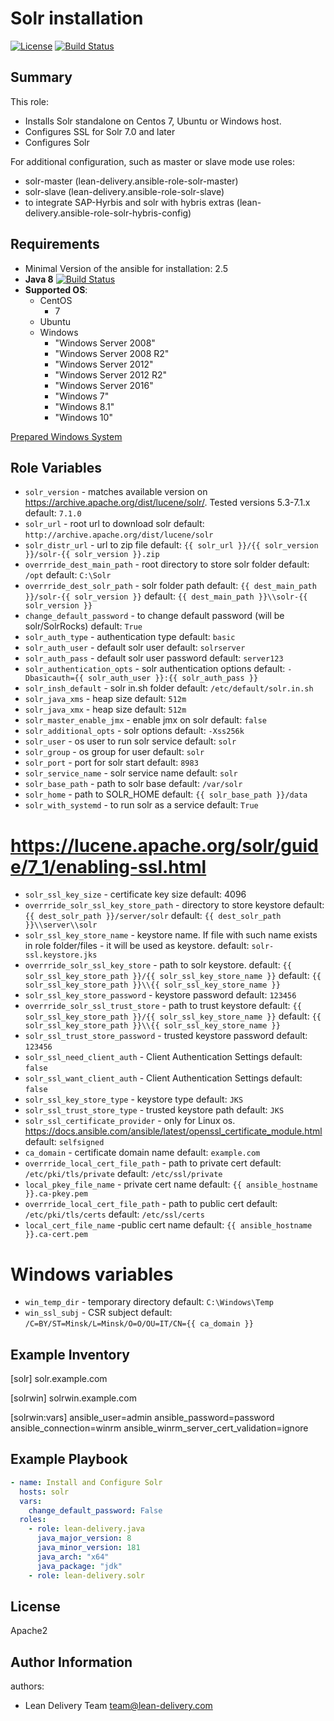 Solr installation
=========
[![License](https://img.shields.io/badge/license-Apache-green.svg?style=flat)](https://raw.githubusercontent.com/lean-delivery/ansible-role-solr-standalone/master/LICENSE)
[![Build Status](https://travis-ci.org/lean-delivery/ansible-role-solr-standalone.svg?branch=master)](https://travis-ci.org/lean-delivery/ansible-role-solr-standalone)
## Summary

This role:
  - Installs Solr standalone on Centos 7, Ubuntu or Windows host.
  - Configures SSL for Solr 7.0 and later
  - Configures Solr

For additional configuration, such as master or slave mode use roles:
  - solr-master (lean-delivery.ansible-role-solr-master)
  - solr-slave (lean-delivery.ansible-role-solr-slave)
  - to integrate SAP-Hyrbis and solr with hybris extras (lean-delivery.ansible-role-solr-hybris-config)

Requirements
------------
  - Minimal Version of the ansible for installation: 2.5
  - **Java 8** [![Build Status](https://travis-ci.org/lean-delivery/ansible-role-java.svg?branch=master)](https://travis-ci.org/lean-delivery/ansible-role-java)
  - **Supported OS**:
    - CentOS
      - 7
    - Ubuntu
    - Windows
      - "Windows Server 2008"
      - "Windows Server 2008 R2"
      - "Windows Server 2012"
      - "Windows Server 2012 R2"
      - "Windows Server 2016"
      - "Windows 7"
      - "Windows 8.1"
      - "Windows 10"

[Prepared Windows System](https://docs.ansible.com/ansible/latest/user_guide/windows_setup.html)

## Role Variables
  - `solr_version` - matches available version on https://archive.apache.org/dist/lucene/solr/. Tested versions 5.3-7.1.x
    default: `7.1.0`
  - `solr_url` - root url to download solr
    default: `http://archive.apache.org/dist/lucene/solr`
  - `solr_distr_url` - url to zip file
    default: `{{ solr_url }}/{{ solr_version }}/solr-{{ solr_version }}.zip`
  - `overrride_dest_main_path` - root directory to store solr folder
    default: `/opt`
    default: `C:\Solr`
  - `overrride_dest_solr_path` - solr folder path
    default: `{{ dest_main_path }}/solr-{{ solr_version }}`
    default: `{{ dest_main_path }}\\solr-{{ solr_version }}`
  - `change_default_password` - to change default password (will be solr/SolrRocks)
    default: `True`
  - `solr_auth_type` - authentication type
    default: `basic`
  - `solr_auth_user` - default solr user
    default: `solrserver`
  - `solr_auth_pass` - default solr user password
    default: `server123`
  - `solr_authentication_opts` - solr authentication options
    default: `-Dbasicauth={{ solr_auth_user }}:{{ solr_auth_pass }}`
  - `solr_insh_default` - solr in.sh folder
    default: `/etc/default/solr.in.sh`
  - `solr_java_xms` - heap size
    default: `512m`
  - `solr_java_xmx` - heap size
    default: `512m`
  - `solr_master_enable_jmx` - enable jmx on solr
    default: `false`
  - `solr_additional_opts` - solr options
    default: `-Xss256k`
  - `solr_user` - os user to run solr service
    default: `solr`
  - `solr_group` - os group for user
    default: `solr`
  - `solr_port` - port for solr start
    default: `8983`
  - `solr_service_name` - solr service name
    default: `solr`
  - `solr_base_path` - path to solr base
    default: `/var/solr`
  - `solr_home` - path to SOLR_HOME
    default: `{{ solr_base_path }}/data`
  - `solr_with_systemd` - to run solr as a service
    default: `True`
# https://lucene.apache.org/solr/guide/7_1/enabling-ssl.html
  - `solr_ssl_key_size` - certificate key size
    default: 4096
  - `overrride_solr_ssl_key_store_path` - directory to store keystore
    default: `{{ dest_solr_path }}/server/solr`
    default: `{{ dest_solr_path }}\\server\\solr`
  - `solr_ssl_key_store_name` - keystore name. If file with such name exists in role folder/files - it will be used as keystore.
    default: `solr-ssl.keystore.jks`
  - `overrride_solr_ssl_key_store` - path to solr keystore.
    default: `{{ solr_ssl_key_store_path }}/{{ solr_ssl_key_store_name }}`
    default: `{{ solr_ssl_key_store_path }}\\{{ solr_ssl_key_store_name }}`
  - `solr_ssl_key_store_password` - keystore password
    default: `123456`
  - `overrride_solr_ssl_trust_store` - path to trust keystore
    default: `{{ solr_ssl_key_store_path }}/{{ solr_ssl_key_store_name }}`
    default: `{{ solr_ssl_key_store_path }}\\{{ solr_ssl_key_store_name }}`
  - `solr_ssl_trust_store_password` - trusted keystore password
    default: `123456`
  - `solr_ssl_need_client_auth` - Client Authentication Settings
    default: `false`
  - `solr_ssl_want_client_auth` - Client Authentication Settings
    default: `false`
  - `solr_ssl_key_store_type` - keystore type
    default: `JKS`
  - `solr_ssl_trust_store_type` - trusted keystore path
    default: `JKS`
  - `solr_ssl_certificate_provider` - only for Linux os. https://docs.ansible.com/ansible/latest/openssl_certificate_module.html
    default: `selfsigned`
  - `ca_domain` - certificate domain name
    default: `example.com`
  - `overrride_local_cert_file_path` - path to private cert
    default: `/etc/pki/tls/private`
    default: `/etc/ssl/private`
  - `local_pkey_file_name` - private cert name
    default: `{{ ansible_hostname }}.ca-pkey.pem`
  - `overrride_local_cert_file_path` - path to public cert
    default: `/etc/pki/tls/certs`
    default: `/etc/ssl/certs`
  - `local_cert_file_name` -public cert name
    default: `{{ ansible_hostname }}.ca-cert.pem`
# Windows variables
  - `win_temp_dir` - temporary directory
    default: `C:\Windows\Temp`
  - `win_ssl_subj` - CSR subject
    default: `/C=BY/ST=Minsk/L=Minsk/O=O/OU=IT/CN={{ ca_domain }}`

Example Inventory
----------------
[solr]
solr.example.com

[solrwin]
solrwin.example.com

[solrwin:vars]
ansible_user=admin
ansible_password=password
ansible_connection=winrm
ansible_winrm_server_cert_validation=ignore

Example Playbook
----------------

```yml
- name: Install and Configure Solr
  hosts: solr
  vars:
    change_default_password: False
  roles:
    - role: lean-delivery.java
      java_major_version: 8
      java_minor_version: 181
      java_arch: "x64"
      java_package: "jdk"
    - role: lean-delivery.solr
```

License
-------

Apache2

Author Information
------------------

authors:
  - Lean Delivery Team <team@lean-delivery.com>

